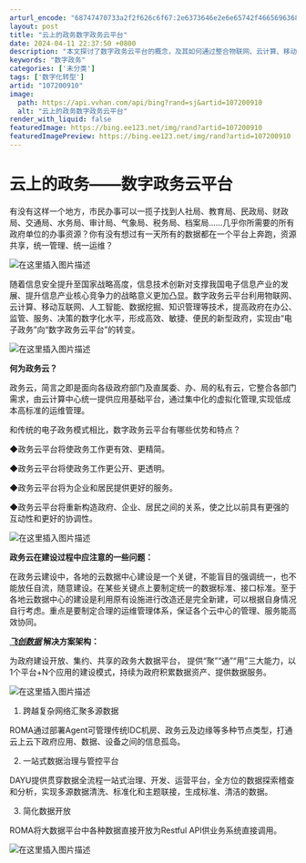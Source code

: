 ```yaml
---
arturl_encode: "68747470733a2f2f626c6f67:2e6373646e2e6e65742f466569636875616e677368756a752f:61727469636c652f64657461696c732f313037323030393130"
layout: post
title: "云上的政务数字政务云平台"
date: 2024-04-11 22:37:50 +0800
description: "本文探讨了数字政务云平台的概念，及其如何通过整合物联网、云计算、移动互联网等技术，提高政府办公、监管"
keywords: "数字政务"
categories: ['未分类']
tags: ['数字化转型']
artid: "107200910"
image:
  path: https://api.vvhan.com/api/bing?rand=sj&artid=107200910
  alt: "云上的政务数字政务云平台"
render_with_liquid: false
featuredImage: https://bing.ee123.net/img/rand?artid=107200910
featuredImagePreview: https://bing.ee123.net/img/rand?artid=107200910
---
```


# 云上的政务——数字政务云平台

有没有这样一个地方，市民办事可以一揽子找到人社局、教育局、民政局、财政局、交通局、水务局、审计局、气象局、税务局、档案局……几乎你所需要的所有政府单位的办事资源？你有没有想过有一天所有的数据都在一个平台上奔跑，资源共享，统一管理、统一运维？
  
![在这里插入图片描述](https://i-blog.csdnimg.cn/blog_migrate/984c4844bf0b83917297810c483e0520.png#pic_center)

随着信息安全提升至国家战略高度，信息技术创新对支撑我国电子信息产业的发展、提升信息产业核心竞争力的战略意义更加凸显。数字政务云平台利用物联网、云计算、移动互联网、人工智能、数据挖掘、知识管理等技术，提高政府在办公、监管、服务、决策的数字化水平，形成高效、敏捷、便民的新型政府，实现由“电子政务”向“数字政务云平台”的转变。
  
![在这里插入图片描述](https://i-blog.csdnimg.cn/blog_migrate/262a2b1df57779f75d3ab669719dc8d9.jpeg#pic_center)

**何为政务云？**

政务云，简言之即是面向各级政府部门及直属委、办、局的私有云，它整合各部门需求，由云计算中心统一提供应用基础平台，通过集中化的虚拟化管理,实现低成本高标准的运维管理。

和传统的电子政务模式相比，数字政务云平台有哪些优势和特点？

◆政务云平台将使政务工作更有效、更精简。

◆政务云平台将使政务工作更公开、更透明。

◆政务云平台将为企业和居民提供更好的服务。

◆政务云平台将重新构造政府、企业、居民之间的关系，使之比以前具有更强的互动性和更好的协调性。
  
![在这里插入图片描述](https://i-blog.csdnimg.cn/blog_migrate/99c50d8b0b44904b201bee234264689d.jpeg#pic_center)

**政务云在建设过程中应注意的一些问题：**

在政务云建设中，各地的云数据中心建设是一个关键，不能盲目的强调统一，也不能放任自流，随意建设。在某些关键点上要制定统一的数据标准、接口标准。至于各地云数据中心的建设是利用原有设施进行改造还是完全新建，可以根据自身情况自行考虑。重点是要制定合理的运维管理体系，保证各个云中心的管理、服务能高效协同。

***[飞创数据](http://192.168.31.158/solutions-com.html)*
解决方案架构：**

为政府建设开放、集约、共享的政务大数据平台， 提供“聚”“通”“用”三大能力，以1个平台+N个应用的建设模式，持续为政府积累数据资产、提供数据服务。
  
![在这里插入图片描述](https://i-blog.csdnimg.cn/blog_migrate/6d4088be61b07d086ccdc252f51fdb57.jpeg#pic_center)

1. 跨越复杂网络汇聚多源数据

ROMA通过部署Agent可管理传统IDC机房、政务云及边缘等多种节点类型，打通云上云下政府应用、数据、设备之间的信息孤岛。

2. 一站式数据治理与管控平台

DAYU提供贯穿数据全流程一站式治理、开发、运营平台，全方位的数据探索稽查和分析，实现多源数据清洗、标准化和主题联接，生成标准、清洁的数据。

3. 简化数据开放

ROMA将大数据平台中各种数据直接开放为Restful API供业务系统直接调用。
  
![在这里插入图片描述](https://i-blog.csdnimg.cn/blog_migrate/bbf6c58f7881be741c3a30692ff50de3.jpeg#pic_center)